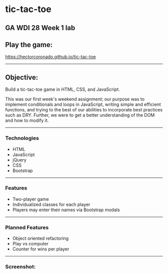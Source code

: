 # tic-tac-toe
## GA WDI 28 Week 1 lab
## Play the game:

https://hectorcoronado.github.io/tic-tac-toe

---------------------

## Objective:

Build a tic-tac-toe game in HTML, CSS, and JavaScript.

This was our first week's weekend assignment; our purpose was to implement conditionals and loops in JavaScript, writing simple and efficient functions, and trying to the best of our abilities to incorporate best practices such as DRY. Further, we were to get a better understanding of the DOM and how to modify it.

---------------------

### Technologies

* HTML
* JavaScript
* jQuery
* CSS
* Bootstrap

---------------------

### Features

* Two-player game
* Individualized classes for each player
* Players may enter their names via Bootstrap modals

---------------------

### Planned Features

* Object oriented refactoring
* Play vs computer
* Counter for wins per player

---------------------

### Screenshot:
